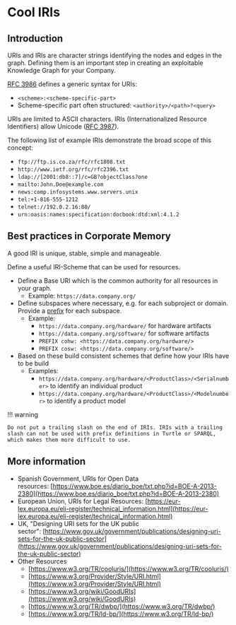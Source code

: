 # Cool IRIs

## Introduction

URIs and IRIs are character strings identifying the nodes and edges in the graph. Defining them is an important step in creating an exploitable Knowledge Graph for your Company.

[RFC 3986](http://tools.ietf.org/html/rfc3986) defines a generic syntax for URIs:

- `<scheme>:<scheme-specific-part>`
- Scheme-specific part often structured: `<authority>/<path>?<query>`

URIs are limited to ASCII characters. IRIs (Internationalized Resource Identifiers) allow Unicode ([RFC 3987](https://tools.ietf.org/html/rfc3987)).

The following list of example IRIs demonstrate the broad scope of this concept:

- `ftp://ftp.is.co.za/rfc/rfc1808.txt`
- `http://www.ietf.org/rfc/rfc2396.txt`
- `ldap://[2001:db8::7]/c=GB?objectClass?one`
- `mailto:John.Doe@example.com`
- `news:comp.infosystems.www.servers.unix`
- `tel:+1-816-555-1212`
- `telnet://192.0.2.16:80/`
- `urn:oasis:names:specification:docbook:dtd:xml:4.1.2`

## Best practices in Corporate Memory

A good IRI is unique, stable, simple and manageable.

Define a useful IRI-Scheme that can be used for resources.

- Define a Base URI which is the common authority for all resources in your graph.
  - Example: `https://data.company.org/`
- Define subspaces where necessary, e.g. for each subproject or domain. Provide a [prefix](/build/define-prefixes-namespaces) for each subspace.
  - Example:
    - `https://data.company.org/hardware/` for hardware artifacts
    - `https://data.company.org/software/` for software artifacts
    - `PREFIX cohw: <https://data.company.org/hardware/>`
    - `PREFIX cosw: <https://data.company.org/software/>`
- Based on these build consistent schemes that define how your IRIs have to be build
  - Examples:
    - `https://data.company.org/hardware/<ProductClass>/<Serialnumber>` to identify an individual product
    - `https://data.company.org/hardware/<ProductClass>/<Modelnumber>` to identify a product model

!!! warning

    Do not put a trailing slash on the end of IRIs. IRIs with a trailing slash can not be used with prefix definitions in Turtle or SPARQL, which makes them more difficult to use.

## More information

- Spanish Government, URIs for Open Data resources: [https://www.boe.es/diario_boe/txt.php?id=BOE-A-2013-2380](https://www.boe.es/diario_boe/txt.php?id=BOE-A-2013-2380)
- European Union, URIs for Legal Resources: [https://eur-lex.europa.eu/eli-register/technical_information.html](https://eur-lex.europa.eu/eli-register/technical_information.html)
- UK, "Designing URI sets for the UK public sector": [https://www.gov.uk/government/publications/designing-uri-sets-for-the-uk-public-sector](https://www.gov.uk/government/publications/designing-uri-sets-for-the-uk-public-sector)
- Other Resources
  - [https://www.w3.org/TR/cooluris/](https://www.w3.org/TR/cooluris/)
  - [https://www.w3.org/Provider/Style/URI.html](https://www.w3.org/Provider/Style/URI.html)
  - [https://www.w3.org/wiki/GoodURIs](https://www.w3.org/wiki/GoodURIs)
  - [https://www.w3.org/TR/dwbp/](https://www.w3.org/TR/dwbp/)
  - [https://www.w3.org/TR/ld-bp/](https://www.w3.org/TR/ld-bp/)